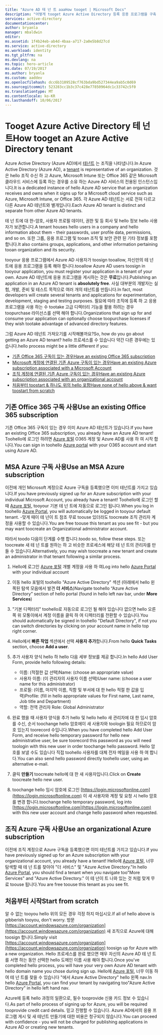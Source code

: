 ```yaml
---
title: "Azure AD 테 넌 트 aaaHow tooget | Microsoft Docs"
description: "어떻게 tooget Azure Active Directory 등록 응용 프로그램을 구축 하기 위한 테 넌 트."
services: active-directory
documentationcenter: 
author: bryanla
manager: mbaldwin
editor: 
ms.assetid: 1f4b24eb-ab4d-4baa-a717-2a0e5b8d27cd
ms.service: active-directory
ms.workload: identity
ms.tgt_pltfrm: na
ms.devlang: na
ms.topic: hero-article
ms.date: 07/19/2017
ms.author: bryanla
ms.custom: aaddev
ms.openlocfilehash: dcc6b3109528cf763bda9bd527344ea9ab5c0d69
ms.sourcegitcommit: 523283cc1b3c37c428e77850964dc1c33742c5f0
ms.translationtype: MT
ms.contentlocale: ko-KR
ms.lasthandoff: 10/06/2017
---
```

# <a name="how-tooget-an-azure-active-directory-tenant"></a><span data-ttu-id="9fb5e-103">Tooget Azure Active Directory 테 넌 트</span><span class="sxs-lookup"><span data-stu-id="9fb5e-103">How tooget an Azure Active Directory tenant</span></span>
<span data-ttu-id="9fb5e-104">Azure Active Directory (Azure AD)에서 [테넌트](https://msdn.microsoft.com/library/azure/jj573650.aspx#BKMK_WhatIsAnAzureADTenant) 는 조직을 나타냅니다.</span><span class="sxs-lookup"><span data-stu-id="9fb5e-104">In Azure Active Directory (Azure AD), a [tenant](https://msdn.microsoft.com/library/azure/jj573650.aspx#BKMK_WhatIsAnAzureADTenant) is representative of an organization.</span></span>  <span data-ttu-id="9fb5e-105">것은 hello 조직 수신 하 고 Azure, Microsoft Intune 또는 Office 365 같은 Microsoft 클라우드 서비스에 등록 하는 경우를 소유 하는 Azure AD 서비스의 전용된 인스턴스입니다.</span><span class="sxs-lookup"><span data-stu-id="9fb5e-105">It is a dedicated instance of hello Azure AD service that an organization receives and owns when it signs up for a Microsoft cloud service such as Azure, Microsoft Intune, or Office 365.</span></span>  <span data-ttu-id="9fb5e-106">각 Azure AD 테넌트는 서로 전혀 다르고 다른 Azure AD 테넌트와 별개입니다.</span><span class="sxs-lookup"><span data-stu-id="9fb5e-106">Each Azure AD tenant is distinct and separate from other Azure AD tenants.</span></span>  

<span data-ttu-id="9fb5e-107">테 넌 트에 대 한-암호, 사용자 프로필 데이터, 권한 및 등 회사 및 hello 정보 hello 사용자가 보관합니다.</span><span class="sxs-lookup"><span data-stu-id="9fb5e-107">A tenant houses hello users in a company and hello information about them - their passwords, user profile data, permissions, and so on.</span></span>  <span data-ttu-id="9fb5e-108">또한 그룹, 응용 프로그램 및 tooan 조직 및 보안 관련 된 기타 정보를 포함 합니다.</span><span class="sxs-lookup"><span data-stu-id="9fb5e-108">It also contains groups, applications, and other information pertaining tooan organization and its security.</span></span>

<span data-ttu-id="9fb5e-109">tooyour 응용 프로그램에서 Azure AD 사용자가 toosign tooallow, 자신만의 테 넌 트에 응용 프로그램을 등록 해야 합니다.</span><span class="sxs-lookup"><span data-stu-id="9fb5e-109">tooallow Azure AD users toosign in tooyour application, you must register your application in a tenant of your own.</span></span>  <span data-ttu-id="9fb5e-110">Azure AD 테넌트에 응용 프로그램을 게시하는 것은 **무료**입니다.</span><span class="sxs-lookup"><span data-stu-id="9fb5e-110">Publishing an application in an Azure AD tenant is **absolutely free**.</span></span>  <span data-ttu-id="9fb5e-111">사실 대부분의 개발자는 실험, 개발, 준비 및 테스트 목적으로 여러 개의 테넌트를 만듭니다.</span><span class="sxs-lookup"><span data-stu-id="9fb5e-111">In fact, most developers will create several tenants and applications for experimentation, development, staging and testing purposes.</span></span>  <span data-ttu-id="9fb5e-112">필요에 따라 조직에 등록 하 고 응용 프로그램을 사용 하는 수 tootake 고급 디렉터리 기능을 활용 하려는 경우 toopurchase 라이선스를 선택 해야 합니다.</span><span class="sxs-lookup"><span data-stu-id="9fb5e-112">Organizations that sign up for and consume your application can optionally choose toopurchase licenses if they wish tootake advantage of advanced directory features.</span></span>

<span data-ttu-id="9fb5e-113">그럼 Azure AD 테넌트 가져오기를 시작해볼까요?</span><span class="sxs-lookup"><span data-stu-id="9fb5e-113">So, how do you go about getting an Azure AD tenant?</span></span>  <span data-ttu-id="9fb5e-114">hello 프로세스를 수 있습니다 약간 다른 경우에는 있습니다.</span><span class="sxs-lookup"><span data-stu-id="9fb5e-114">hello process might be a little different if you:</span></span>

* [<span data-ttu-id="9fb5e-115">기존 Office 365 구독이 있는 경우</span><span class="sxs-lookup"><span data-stu-id="9fb5e-115">Have an existing Office 365 subscription</span></span>](#use-an-existing-office-365-subscription)
* [<span data-ttu-id="9fb5e-116">Microsoft 계정에 연결된 기존 Azure 구독이 있는 경우</span><span class="sxs-lookup"><span data-stu-id="9fb5e-116">Have an existing Azure subscription associated with a Microsoft Account</span></span>](#use-an-msa-azure-subscription)
* [<span data-ttu-id="9fb5e-117">조직 계정에 연결된 기존 Azure 구독이 있는 경우</span><span class="sxs-lookup"><span data-stu-id="9fb5e-117">Have an existing Azure subscription associated with an organizational account</span></span>](#use-an-organizational-azure-subscription)
* [<span data-ttu-id="9fb5e-118">처음부터 toostart & 하나도 위의 hello 포함</span><span class="sxs-lookup"><span data-stu-id="9fb5e-118">Have none of hello above & want toostart from scratch</span></span>](#start-from-scratch)

## <a name="use-an-existing-office-365-subscription"></a><span data-ttu-id="9fb5e-119">기존 Office 365 구독 사용</span><span class="sxs-lookup"><span data-stu-id="9fb5e-119">Use an existing Office 365 subscription</span></span>
<span data-ttu-id="9fb5e-120">기존 Office 365 구독이 있는 경우 이미 Azure AD 테넌트가 있습니다.</span><span class="sxs-lookup"><span data-stu-id="9fb5e-120">If you have an existing Office 365 subscription, you already have an Azure AD tenant!</span></span> <span data-ttu-id="9fb5e-121">Toohello에 로그인 하려면 [Azure 포털](https://portal.azure.com) O365 계정 및 Azure AD를 사용 하 여 시작 합니다.</span><span class="sxs-lookup"><span data-stu-id="9fb5e-121">You can sign in toohello [Azure portal](https://portal.azure.com) with your O365 account and start using Azure AD.</span></span>

## <a name="use-an-msa-azure-subscription"></a><span data-ttu-id="9fb5e-122">MSA Azure 구독 사용</span><span class="sxs-lookup"><span data-stu-id="9fb5e-122">Use an MSA Azure subscription</span></span>
<span data-ttu-id="9fb5e-123">이전에 개인 Microsoft 계정으로 Azure 구독을 등록했으면 이미 테넌트를 가지고 있습니다.</span><span class="sxs-lookup"><span data-stu-id="9fb5e-123">If you have previously signed up for an Azure subscription with your individual Microsoft Account, you already have a tenant!</span></span>  <span data-ttu-id="9fb5e-124">Toohello에 로그인 할 때 [Azure 포털](https://portal.azure.com), tooyour 기본 테 넌 트에 자동으로 로그인 됩니다.</span><span class="sxs-lookup"><span data-stu-id="9fb5e-124">When you log in toohello [Azure Portal](https://portal.azure.com), you will automatically be logged in tooyour default tenant.</span></span> <span data-ttu-id="9fb5e-125">-맞게 때이 테 넌이 트 참조 무료 toouse 있더라도 toocreate 조직 관리자 계정을 사용할 수 있습니다.</span><span class="sxs-lookup"><span data-stu-id="9fb5e-125">You are free toouse this tenant as you see fit - but you may want toocreate an Organizational administrator account.</span></span>

<span data-ttu-id="9fb5e-126">따라서 toodo 다음이 단계를 수행 합니다.</span><span class="sxs-lookup"><span data-stu-id="9fb5e-126">toodo so, follow these steps.</span></span>  <span data-ttu-id="9fb5e-127">또는 toocreate 새 테 넌 트를 원하는 하 고 비슷한 프로세스에 해당 테 넌 트의 관리자를 만들 수 있습니다.</span><span class="sxs-lookup"><span data-stu-id="9fb5e-127">Alternatively, you may wish toocreate a new tenant and create an administrator in that tenant following a similar process.</span></span>

1. <span data-ttu-id="9fb5e-128">Hello에 로그인 [Azure 포털](https://portal.azure.com) 개별 계정을 사용 하 여</span><span class="sxs-lookup"><span data-stu-id="9fb5e-128">Log into hello [Azure Portal](https://portal.azure.com) with your individual account</span></span>
2. <span data-ttu-id="9fb5e-129">이동 hello 포털의 toohello "Azure Active Directory" 섹션 (아래에서 hello 왼쪽된 탐색 모음에서 발견 **더 서비스**)</span><span class="sxs-lookup"><span data-stu-id="9fb5e-129">Navigate toohello “Azure Active Directory” section of hello portal (found in hello left nav bar, under **More Services**)</span></span>
3. <span data-ttu-id="9fb5e-130">"기본 디렉터리" toohello로 자동으로 로그인 될 해야 있습니다 없으면 hello 오른쪽 위 모퉁이에서 계정 이름을 클릭 하 여 디렉터리를 전환할 수 있습니다.</span><span class="sxs-lookup"><span data-stu-id="9fb5e-130">You should automatically be signed in toohello "Default Directory", if not you can switch directories by clicking on your account name in hello top right corner.</span></span>
4. <span data-ttu-id="9fb5e-131">Hello에서 **빠른 작업** 섹션에서 선택 **사용자 추가**합니다.</span><span class="sxs-lookup"><span data-stu-id="9fb5e-131">From hello **Quick Tasks** section, choose **Add a user**.</span></span>
5. <span data-ttu-id="9fb5e-132">추가 사용자 양식 hello 하 hello 다음 세부 정보를 제공 합니다.</span><span class="sxs-lookup"><span data-stu-id="9fb5e-132">In hello Add User Form, provide hello following details:</span></span>

   * <span data-ttu-id="9fb5e-133">이름: (적절한 값 선택)</span><span class="sxs-lookup"><span data-stu-id="9fb5e-133">Name: (choose an appropriate value)</span></span>
   * <span data-ttu-id="9fb5e-134">사용자 이름: (이 관리자의 사용자 이름 선택)</span><span class="sxs-lookup"><span data-stu-id="9fb5e-134">User name: (choose a user name for this administrator)</span></span>
   * <span data-ttu-id="9fb5e-135">프로필: (이름, 마지막 이름, 직함 및 부서에 대 한 hello 적절 한 값을 입력)</span><span class="sxs-lookup"><span data-stu-id="9fb5e-135">Profile: (fill in hello appropriate values for First name, Last name, Job title and Department)</span></span>
   * <span data-ttu-id="9fb5e-136">역할: 전역 관리자 </span><span class="sxs-lookup"><span data-stu-id="9fb5e-136">Role: Global Administrator</span></span>
6. <span data-ttu-id="9fb5e-137">완료 했을 때 사용자 양식을 추가 hello 및 hello hello 새 관리자에 대 한 임시 암호를 수신, 순서 toochange hello 암호에이 새 사용자와 toologin 필요 하므로이 암호 있는지 toorecord 수입니다.</span><span class="sxs-lookup"><span data-stu-id="9fb5e-137">When you have completed hello Add User Form, and receive hello temporary password for hello new administrative user, be sure toorecord this password as you will need toologin with this new user in order toochange hello password.</span></span> <span data-ttu-id="9fb5e-138">Hello 암호를 보낼 수도 있습니다 직접 toohello 사용자를 대체 전자 메일을 사용 하 여 합니다.</span><span class="sxs-lookup"><span data-stu-id="9fb5e-138">You can also send hello password directly toohello user, using an alternative e-mail.</span></span>
7. <span data-ttu-id="9fb5e-139">클릭 **만들기** toocreate hello에 대 한 새 사용자입니다.</span><span class="sxs-lookup"><span data-stu-id="9fb5e-139">Click on **Create** toocreate hello new user.</span></span>
8. <span data-ttu-id="9fb5e-140">toochange hello 임시 암호에 로그인 [https://login.microsoftonline.com](https://login.microsoftonline.com) 이 새 사용자와 계정 및 요청 시 hello 암호를 변경 합니다.</span><span class="sxs-lookup"><span data-stu-id="9fb5e-140">toochange hello temporary password, log into [https://login.microsoftonline.com](https://login.microsoftonline.com) with this new user account and change hello password when requested.</span></span>

## <a name="use-an-organizational-azure-subscription"></a><span data-ttu-id="9fb5e-141">조직 Azure 구독 사용</span><span class="sxs-lookup"><span data-stu-id="9fb5e-141">Use an organizational Azure subscription</span></span>
<span data-ttu-id="9fb5e-142">이전에 조직 계정으로 Azure 구독을 등록했으면 이미 테넌트를 가지고 있습니다.</span><span class="sxs-lookup"><span data-stu-id="9fb5e-142">If you have previously signed up for an Azure subscription with your organizational account, you already have a tenant!</span></span>  <span data-ttu-id="9fb5e-143">Hello에 [Azure 포털](https://portal.azure.com), 너무 탐색할 때 테 넌 트를 찾아야 "더 서비스" 및 "Azure Active Directory."</span><span class="sxs-lookup"><span data-stu-id="9fb5e-143">In hello [Azure Portal](https://portal.azure.com), you should find a tenant when you navigate too"More Services" and "Azure Active Directory."</span></span>  <span data-ttu-id="9fb5e-144">이 테 넌이 트 나와 있는 것 처럼 맞게 무료 toouse 됩니다.</span><span class="sxs-lookup"><span data-stu-id="9fb5e-144">You are free toouse this tenant as you see fit.</span></span>

## <a name="start-from-scratch"></a><span data-ttu-id="9fb5e-145">처음부터 시작</span><span class="sxs-lookup"><span data-stu-id="9fb5e-145">Start from scratch</span></span>
<span data-ttu-id="9fb5e-146">알 수 없는 tooyou hello 위의 모든 경우 걱정 하지 마십시오.</span><span class="sxs-lookup"><span data-stu-id="9fb5e-146">If all of hello above is gibberish tooyou, don't worry.</span></span>  <span data-ttu-id="9fb5e-147">방문 [https://account.windowsazure.com/organization](https://account.windowsazure.com/organization) 새 조직으로 Azure에 대해 toosign 합니다.</span><span class="sxs-lookup"><span data-stu-id="9fb5e-147">Simply visit [https://account.windowsazure.com/organization](https://account.windowsazure.com/organization) toosign up for Azure with a new organization.</span></span>  <span data-ttu-id="9fb5e-148">Hello 프로세스를 완료 했으면 매우 자신의 Azure AD 테 넌 트를 서명 하는 동안 선택한 hello 도메인 이름 사용 해야 합니다.</span><span class="sxs-lookup"><span data-stu-id="9fb5e-148">Once you've completed hello process, you will have your very own Azure AD tenant with hello domain name you chose during sign up.</span></span>  <span data-ttu-id="9fb5e-149">Hello에 [Azure 포털](https://portal.azure.com), 너무 이동 하 여 테 넌 트를 찾을 수 있습니다 "에서 Azure Active Directory" hello 왼쪽 nav.</span><span class="sxs-lookup"><span data-stu-id="9fb5e-149">In hello [Azure Portal](https://portal.azure.com), you can find your tenant by navigating too"Azure Active Directory" in hello left hand nav.</span></span>

<span data-ttu-id="9fb5e-150">Azure에 등록 hello 과정의 일환으로, 필수 tooprovide 신용 카드 정보 수 있습니다.</span><span class="sxs-lookup"><span data-stu-id="9fb5e-150">As part of hello process of signing up for Azure, you will be required tooprovide credit card details.</span></span>  <span data-ttu-id="9fb5e-151">믿고 진행할 수 있습니다. Azure AD에서의 응용 프로그램 게시 및 새 테넌트 만들기에 대한 비용은 청구되지 않습니다.</span><span class="sxs-lookup"><span data-stu-id="9fb5e-151">You can proceed with confidence - you will not be charged for publishing applications in Azure AD or creating new tenants.</span></span>
